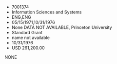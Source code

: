 * 7001374
* Information Sciences and Systems
* ENG,ENG
* 05/15/1971,10/31/1976
* None   DATA NOT AVAILABLE, Princeton University
* Standard Grant
*   name not available
* 10/31/1976
* USD 261,200.00

NONE